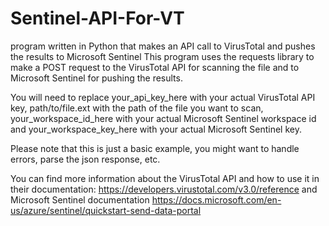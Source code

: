 # Sentinel-API-For-VT
program written in Python that makes an API call to VirusTotal and pushes the results to Microsoft Sentinel
This program uses the requests library to make a POST request to the VirusTotal API for scanning the file and to Microsoft Sentinel for pushing the results.

You will need to replace your_api_key_here with your actual VirusTotal API key, path/to/file.ext with the path of the file you want to scan, your_workspace_id_here with your actual Microsoft Sentinel workspace id and your_workspace_key_here with your actual Microsoft Sentinel key.

Please note that this is just a basic example, you might want to handle errors, parse the json response, etc.

You can find more information about the VirusTotal API and how to use it in their documentation: https://developers.virustotal.com/v3.0/reference and Microsoft Sentinel documentation https://docs.microsoft.com/en-us/azure/sentinel/quickstart-send-data-portal
